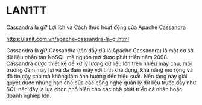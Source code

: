 # LAN1TT

Cassandra là gì? Lợi ích và Cách thức hoạt động của Apache Cassandra

https://lanit.com.vn/apache-cassandra-la-gi.html

Cassandra là gì?
Cassandra (tên đầy đủ là Apache Cassandra) là một cơ sở dữ liệu phân tán NoSQL mã nguồn mở được phát triển năm 2008. Cassandra được thiết kế để xử lý lượng dữ liệu lớn trên nhiều máy chủ, môi trường đám mây lại và đa đám mây với tính khả dụng, khả năng mở rộng và độ tin cậy cao mà không làm ảnh hưởng đến hiệu suất. Nền tảng này giải quyết được những hạn chế của các công nghệ quản lý dữ liệu trước đây như SQL nên đây là lựa chọn phổ biến cho các nhà phát triển cá nhân hoặc doanh nghiệp lớn.
